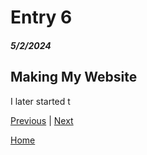 # Entry 6
##### 5/2/2024

## Making My Website
I later started t

[Previous](entry05.md) | [Next](entry07.md)

[Home](../README.md)
